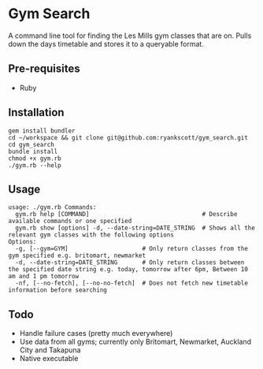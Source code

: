 # Gym Search
A command line tool for finding the Les Mills gym classes that are on. Pulls down the days timetable and stores it to a queryable format.

## Pre-requisites
 - Ruby

## Installation
```
gem install bundler
cd ~/workspace && git clone git@github.com:ryankscott/gym_search.git
cd gym_search
bundle install
chmod +x gym.rb
./gym.rb --help
```

## Usage

```
usage: ./gym.rb Commands:
  gym.rb help [COMMAND]                                # Describe available commands or one specified
  gym.rb show [options] -d, --date-string=DATE_STRING  # Shows all the relevant gym classes with the following options
Options:
  -g, [--gym=GYM]                     # Only return classes from the gym specified e.g. britomart, newmarket
  -d, --date-string=DATE_STRING       # Only return classes between the specified date string e.g. today, tomorrow after 6pm, Between 10 am and 1 pm tomorrow
  -nf, [--no-fetch], [--no-no-fetch]  # Does not fetch new timetable information before searching
```

## Todo
 - Handle failure cases (pretty much everywhere)
 - Use data from all gyms; currently only Britomart, Newmarket, Auckland City and Takapuna
 - Native executable
